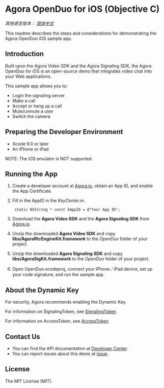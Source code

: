 # Agora OpenDuo for iOS (Objective C)

*其他语言版本： [简体中文](README.zh.md)*

This readme describes the steps and considerations for demonstrating the Agora OpenDuo iOS sample app.

## Introduction

Built upon the Agora Video SDK and the Agora Signaling SDK, the Agora OpenDuo for iOS is an open-source demo that integrates video chat into your Web applications.

This sample app allows you to:

- Login the signaling server
- Make a call
- Accept or hang up a call
- Mute/unmute a user
- Switch the camera

## Preparing the Developer Environment

* Xcode 9.0 or later
* An iPhone or iPad

NOTE: The iOS emulator is NOT supported.

## Running the App
1. Create a developer account at [Agora.io](https://dashboard.agora.io/signin/), obtain an App ID, and enable the App Certificate. 
2. Fill in the AppID in the *KeyCenter.m*.

        static NSString * const kAppID = @"Your App ID";

3. Download the **Agora Video SDK** and the **Agora Signaling SDK** from [Agora.io](https://www.agora.io/en/download/).
4. Unzip the downloaded **Agora Video SDK** and copy **libs/AgoraRtcEngineKit.framework** to the *OpenDuo* folder of your project.
5. Unzip the downloaded **Agora Signaling SDK** and copy **libs/AgoraSigKit.framework** to the *OpenDuo* folder of your project.
6. Open OpenDuo.xcodeproj, connect your iPhone／iPad device, set up your code signature, and run the sample app.

## About the Dynamic Key

For security, Agora recommends enabling the Dynamic Key.

For information on SignalingToken, see [SignalingToken](https://docs.agora.io/en/2.2/addons/Signaling/Agora%20Basics/key_signaling).

For information on AccessToken, see [AccessToken](https://docs.agora.io/en/2.2/product/Video/Agora%20Basics/key_native). 

## Contact Us

- You can find the API documentation at [Developer Center](https://docs.agora.io/en/).
- You can report issues about this demo at [issue](https://github.com/AgoraIO/Advanced-Video/issues).

## License

The MIT License (MIT). 

